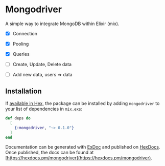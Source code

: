 # Mongodriver

A simple way to integrate MongoDB within Elixir (mix).
- [x] Connection
- [x] Pooling
- [x] Queries
- [ ] Create, Update, Delete data
- [ ] Add new data, users => data


## Installation

If [available in Hex](https://hex.pm/docs/publish), the package can be installed
by adding `mongodriver` to your list of dependencies in `mix.exs`:

```elixir
def deps do
  [
    {:mongodriver, "~> 0.1.0"}
  ]
end
```

Documentation can be generated with [ExDoc](https://github.com/elixir-lang/ex_doc)
and published on [HexDocs](https://hexdocs.pm). Once published, the docs can
be found at [https://hexdocs.pm/mongodriver](https://hexdocs.pm/mongodriver).

